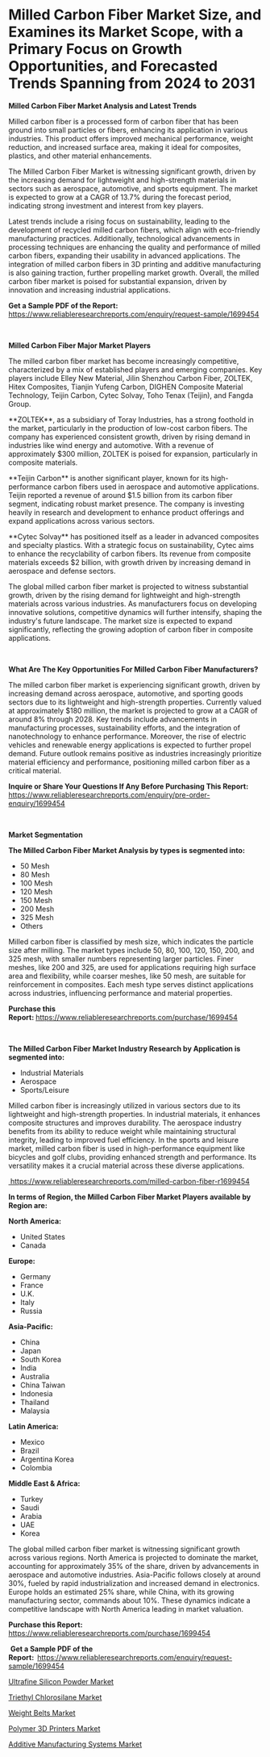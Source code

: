 <p><h1>Milled Carbon Fiber Market Size, and Examines its Market Scope, with a Primary Focus on Growth Opportunities, and Forecasted Trends Spanning from 2024 to 2031</h1></p><p><strong>Milled Carbon Fiber Market Analysis and Latest Trends</strong></p>
<p><p>Milled carbon fiber is a processed form of carbon fiber that has been ground into small particles or fibers, enhancing its application in various industries. This product offers improved mechanical performance, weight reduction, and increased surface area, making it ideal for composites, plastics, and other material enhancements.</p><p>The Milled Carbon Fiber Market is witnessing significant growth, driven by the increasing demand for lightweight and high-strength materials in sectors such as aerospace, automotive, and sports equipment. The market is expected to grow at a CAGR of 13.7% during the forecast period, indicating strong investment and interest from key players. </p><p>Latest trends include a rising focus on sustainability, leading to the development of recycled milled carbon fibers, which align with eco-friendly manufacturing practices. Additionally, technological advancements in processing techniques are enhancing the quality and performance of milled carbon fibers, expanding their usability in advanced applications. The integration of milled carbon fibers in 3D printing and additive manufacturing is also gaining traction, further propelling market growth. Overall, the milled carbon fiber market is poised for substantial expansion, driven by innovation and increasing industrial applications.</p></p>
<p><strong>Get a Sample PDF of the Report:&nbsp;</strong> <a href="https://www.reliableresearchreports.com/enquiry/request-sample/1699454?utm_campaign=36&utm_medium=2&utm_source=Github&utm_content=ia&utm_term=20102024&utm_id=milled-carbon-fiber">https://www.reliableresearchreports.com/enquiry/request-sample/1699454</a></p>
<p>&nbsp;</p>
<p><strong>Milled Carbon Fiber Major Market Players</strong></p>
<p><p>The milled carbon fiber market has become increasingly competitive, characterized by a mix of established players and emerging companies. Key players include Elley New Material, Jilin Shenzhou Carbon Fiber, ZOLTEK, Hitex Composites, Tianjin Yufeng Carbon, DIGHEN Composite Material Technology, Teijin Carbon, Cytec Solvay, Toho Tenax (Teijin), and Fangda Group.</p><p>**ZOLTEK**, as a subsidiary of Toray Industries, has a strong foothold in the market, particularly in the production of low-cost carbon fibers. The company has experienced consistent growth, driven by rising demand in industries like wind energy and automotive. With a revenue of approximately $300 million, ZOLTEK is poised for expansion, particularly in composite materials.</p><p>**Teijin Carbon** is another significant player, known for its high-performance carbon fibers used in aerospace and automotive applications. Teijin reported a revenue of around $1.5 billion from its carbon fiber segment, indicating robust market presence. The company is investing heavily in research and development to enhance product offerings and expand applications across various sectors.</p><p>**Cytec Solvay** has positioned itself as a leader in advanced composites and specialty plastics. With a strategic focus on sustainability, Cytec aims to enhance the recyclability of carbon fibers. Its revenue from composite materials exceeds $2 billion, with growth driven by increasing demand in aerospace and defense sectors.</p><p>The global milled carbon fiber market is projected to witness substantial growth, driven by the rising demand for lightweight and high-strength materials across various industries. As manufacturers focus on developing innovative solutions, competitive dynamics will further intensify, shaping the industry's future landscape. The market size is expected to expand significantly, reflecting the growing adoption of carbon fiber in composite applications.</p></p>
<p>&nbsp;</p>
<p><strong>What Are The Key Opportunities For Milled Carbon Fiber Manufacturers?</strong></p>
<p><p>The milled carbon fiber market is experiencing significant growth, driven by increasing demand across aerospace, automotive, and sporting goods sectors due to its lightweight and high-strength properties. Currently valued at approximately $180 million, the market is projected to grow at a CAGR of around 8% through 2028. Key trends include advancements in manufacturing processes, sustainability efforts, and the integration of nanotechnology to enhance performance. Moreover, the rise of electric vehicles and renewable energy applications is expected to further propel demand. Future outlook remains positive as industries increasingly prioritize material efficiency and performance, positioning milled carbon fiber as a critical material.</p></p>
<p><strong>Inquire or Share Your Questions If Any Before Purchasing This Report:</strong> <a href="https://www.reliableresearchreports.com/enquiry/pre-order-enquiry/1699454?utm_campaign=36&utm_medium=2&utm_source=Github&utm_content=ia&utm_term=20102024&utm_id=milled-carbon-fiber">https://www.reliableresearchreports.com/enquiry/pre-order-enquiry/1699454</a></p>
<p>&nbsp;</p>
<p><strong>Market Segmentation</strong></p>
<p><strong>The Milled Carbon Fiber Market Analysis by types is segmented into:</strong></p>
<p><ul><li>50 Mesh</li><li>80 Mesh</li><li>100 Mesh</li><li>120 Mesh</li><li>150 Mesh</li><li>200 Mesh</li><li>325 Mesh</li><li>Others</li></ul></p>
<p><p>Milled carbon fiber is classified by mesh size, which indicates the particle size after milling. The market types include 50, 80, 100, 120, 150, 200, and 325 mesh, with smaller numbers representing larger particles. Finer meshes, like 200 and 325, are used for applications requiring high surface area and flexibility, while coarser meshes, like 50 mesh, are suitable for reinforcement in composites. Each mesh type serves distinct applications across industries, influencing performance and material properties.</p></p>
<p><strong>Purchase this Report:&nbsp;</strong><a href="https://www.reliableresearchreports.com/purchase/1699454?utm_campaign=36&utm_medium=2&utm_source=Github&utm_content=ia&utm_term=20102024&utm_id=milled-carbon-fiber">https://www.reliableresearchreports.com/purchase/1699454</a></p>
<p>&nbsp;</p>
<p><strong>The Milled Carbon Fiber Market Industry Research by Application is segmented into:</strong></p>
<p><ul><li>Industrial Materials</li><li>Aerospace</li><li>Sports/Leisure</li></ul></p>
<p><p>Milled carbon fiber is increasingly utilized in various sectors due to its lightweight and high-strength properties. In industrial materials, it enhances composite structures and improves durability. The aerospace industry benefits from its ability to reduce weight while maintaining structural integrity, leading to improved fuel efficiency. In the sports and leisure market, milled carbon fiber is used in high-performance equipment like bicycles and golf clubs, providing enhanced strength and performance. Its versatility makes it a crucial material across these diverse applications.</p></p>
<p><a href="https://www.reliableresearchreports.com/milled-carbon-fiber-r1699454?utm_campaign=36&utm_medium=2&utm_source=Github&utm_content=ia&utm_term=20102024&utm_id=milled-carbon-fiber">&nbsp;https://www.reliableresearchreports.com/milled-carbon-fiber-r1699454</a></p>
<p><strong>In terms of Region, the Milled Carbon Fiber Market Players available by Region are:</strong></p>
<p>
    <p> <strong> North America: </strong>
        <ul>
            <li>United States</li>
            <li>Canada</li>
        </ul>
        </p> 
    <p> <strong> Europe: </strong>
        <ul>
            <li>Germany</li>
            <li>France</li>
            <li>U.K.</li>
            <li>Italy</li>
            <li>Russia</li>
        </ul>
        </p> 
    <p> <strong> Asia-Pacific: </strong>
        <ul>
            <li>China</li>
            <li>Japan</li>
            <li>South Korea</li>
            <li>India</li>
            <li>Australia</li>
            <li>China Taiwan</li>
            <li>Indonesia</li>
            <li>Thailand</li>
            <li>Malaysia</li>
        </ul>
        </p> 
    <p> <strong> Latin America: </strong>
        <ul>
            <li>Mexico</li>
            <li>Brazil</li>
            <li>Argentina Korea</li>
            <li>Colombia</li>
        </ul>
        </p> 
    <p> <strong> Middle East & Africa: </strong>
        <ul>
            <li>Turkey</li>
            <li>Saudi</li>
            <li>Arabia</li>
            <li>UAE</li>
            <li>Korea</li>
        </ul>
    </p>
    </p>
<p><p>The global milled carbon fiber market is witnessing significant growth across various regions. North America is projected to dominate the market, accounting for approximately 35% of the share, driven by advancements in aerospace and automotive industries. Asia-Pacific follows closely at around 30%, fueled by rapid industrialization and increased demand in electronics. Europe holds an estimated 25% share, while China, with its growing manufacturing sector, commands about 10%. These dynamics indicate a competitive landscape with North America leading in market valuation.</p></p>
<p><strong>Purchase this Report: </strong><a href="https://www.reliableresearchreports.com/purchase/1699454?utm_campaign=36&utm_medium=2&utm_source=Github&utm_content=ia&utm_term=20102024&utm_id=milled-carbon-fiber">https://www.reliableresearchreports.com/purchase/1699454</a></p>
<p>&nbsp;<strong>Get a Sample PDF of the Report:&nbsp;&nbsp;</strong><a href="https://www.reliableresearchreports.com/enquiry/request-sample/1699454?utm_campaign=36&utm_medium=2&utm_source=Github&utm_content=ia&utm_term=20102024&utm_id=milled-carbon-fiber">https://www.reliableresearchreports.com/enquiry/request-sample/1699454</a></p>
<p><strong></strong></p>
<p><p><a href="https://github.com/GRUBBSCHARLES/Market-Research-Report-List-1/blob/main/ultrafine-silicon-powder-market.md?utm_campaign=36&utm_medium=2&utm_source=Github&utm_content=ia&utm_term=20102024&utm_id=milled-carbon-fiber">Ultrafine Silicon Powder Market</a></p><p><a href="https://github.com/HaroldWalker405/Market-Research-Report-List-1/blob/main/triethyl-chlorosilane-market.md?utm_campaign=36&utm_medium=2&utm_source=Github&utm_content=ia&utm_term=20102024&utm_id=milled-carbon-fiber">Triethyl Chlorosilane Market</a></p><p><a href="https://www.linkedin.com/pulse/emerging-trends-weight-belts-market-global-outlook-future-yt35e?utm_campaign=36&utm_medium=2&utm_source=Github&utm_content=ia&utm_term=20102024&utm_id=milled-carbon-fiber">Weight Belts Market</a></p><p><a href="https://issuu.com/reportprime-2/docs/polymer-3d-printers-market-size-203_1e48b9d0765523?utm_campaign=36&utm_medium=2&utm_source=Github&utm_content=ia&utm_term=20102024&utm_id=milled-carbon-fiber">Polymer 3D Printers Market</a></p><p><a href="https://issuu.com/reportprime-2/docs/additive-manufacturing-systems-mark_20c1e7c9db55ed?utm_campaign=36&utm_medium=2&utm_source=Github&utm_content=ia&utm_term=20102024&utm_id=milled-carbon-fiber">Additive Manufacturing Systems Market</a></p></p>